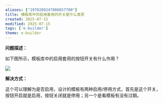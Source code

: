 ```yaml
---
aliases: ["1970289247086857700"]
title: 模板库中的启用套用的开关是什么意思
created: 2025-07-15
modified: 2025-07-15
tags: ['e-builder']
theme: e-builder
---
```


**问题描述：**

如下图所示，模板库中的启用套用的按钮开关有什么作用？

![](5e3804d7a7a2bc88eee68078548955e6.jpg)

**解决方式：**

这个可以理解为是否启用，设计的模板有两种启用/停用方式，首先是这个开关，按钮开启就是启用，按钮关闭就是停用；另一个是看模板有没有过期。